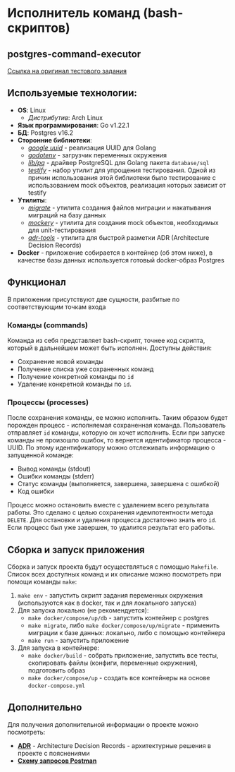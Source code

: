 # Исполнитель команд (bash-скриптов)
## postgres-command-executor
[Ссылка на оригинал тестового задания](https://gist.github.com/ixpectus/aec3f753a3209fbd8100c1b2c42d5756) 
## Используемые технологии:
 - **OS**: Linux
   - *Дистрибутив*: Arch Linux
 - **Язык программирования**: Go v1.22.1
 - **БД**: Postgres v16.2
 - **Сторонние библиотеки**:
   - *[google uuid](https://github.com/google/uuid)* - реализация UUID для Golang
   - *[godotenv](https://github.com/joho/godotenv)* - загрузчик переменных окружения
   - *[lib/pq](https://github.com/lib/pq)* - драйвер PostgreSQL для Golang пакета `database/sql`
   - *[testify](https://github.com/stretchr/testify)* - набор утилит для упрощения тестирования. Одной из причин использования этой библиотеки было тестирование с использованием mock объектов, реализация которых зависит от testify
 - **Утилиты**:
   - *[migrate](https://github.com/golang-migrate/migrate)* - утилита создания файлов миграции и накатывания миграций на базу данных
   - *[mockery](https://github.com/vektra/mockery)* - утилита для создания mock объектов, необходимых для unit-тестирования
   - *[adr-tools](https://github.com/npryce/adr-tools)* - утилита для быстрой разметки ADR (Architecture Decision Records)
 - **Docker** - приложение собирается в контейнер (об этом ниже), в качестве базы данных используется готовый docker-образ Postgres
 
## Функционал
В приложении присутствуют две сущности, разбитые по соответствующим точкам входа 
### Команды (commands)
Команда из себя представляет bash-скрипт, точнее код скрипта, который в дальнейшем может быть исполнен. Доступны действия: 

 - Сохранение новой команды
 - Получение списка уже сохраненных команд
 - Получение конкретной команды по `id`
 - Удаление конкретной команды по `id`.

### Процессы (processes) 
После сохранения команды, ее можно исполнить. Таким образом будет порожден процесс - исполняемая сохраненная команда. Пользователь отправляет `id` команды, которую он хочет исполнить. Если при запуске команды не произошло ошибок, то вернется идентификатор процесса - UUID. По этому идентификатору можно отслеживать информацию о запущенной команде:

 - Вывод команды (stdout)
 - Ошибки команды (stderr)
 - Статус команды (выполняется, завершена, завершена с ошибкой)
 - Код ошибки

Процесс можно остановить вместе с удалением всего результата работы. Это сделано с целью сохранения идемпотентности метода `DELETE`. Для остановки и удаления процесса достаточно знать его `id`. Если процесс был уже завершен, то удалится результат его работы. 

## Сборка и запуск приложения
Сборка и запуск проекта будут осуществляться с помощью `Makefile`. Список всех доступных команд и их описание можно посмотреть при помощи команды `make`:

1. `make env` - запустить скрипт задания переменных окружения (используются как в docker, так и для локального запуска)
2. Для запуска локально (не рекомендуется):
   - `make docker/compose/up/db` - запустить контейнер с postgres
   - `make migrate`, либо `make docker/compose/up/migrate` - применить миграции к базе данных: локально, либо с помощью контейнера
   - `make run` - запустить приложение
3. Для запуска в контейнере:
   - `make docker/build` - собрать приложение, запустить все тесты, скопировать файлы (конфиги, переменные окружения), подготовить образ
   - `make docker/compose/up` - создать все контейнеры на основе `docker-compose.yml`

## Дополнительно
Для получения дополнительной информации о проекте можно посмотреть:

 - **[ADR](https://github.com/fatalistix/postgres-command-executor/tree/main/docs/architecture/decisions)** - Architecture Decision Records - архитектурные решения в проекте с пояснениями
 - **[Схему запросов Postman](https://github.com/fatalistix/postgres-command-executor/tree/main/docs/postman)**

